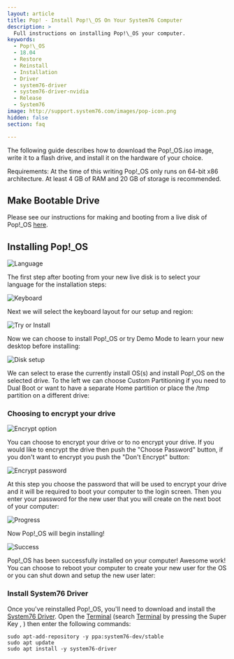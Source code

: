 ```yaml
---
layout: article
title: Pop! - Install Pop!\_OS On Your System76 Computer
description: >
  Full instructions on installing Pop!\_OS your computer.
keywords:
  - Pop!\_OS
  - 18.04
  - Restore
  - Reinstall
  - Installation
  - Driver
  - system76-driver
  - system76-driver-nvidia
  - Release
  - System76
image: http://support.system76.com/images/pop-icon.png
hidden: false
section: faq

---
```



The following guide describes how to download the Pop!\_OS.iso image, write it to a flash drive, and install it on the hardware of your choice.

Requirements: At the time of this writing Pop!\_OS only runs on 64-bit x86 architecture. At least 4 GB of RAM and 20 GB of storage is recommended.

## Make Bootable Drive

Please see our instructions for making and booting from a live disk of Pop!\_OS [here](/articles/live-disk/).

## Installing Pop!\_OS

![Language](/images/install-pop/1_language.png)

The first step after booting from your new live disk is to select your language for the installation steps:

![Keyboard](/images/install-pop/2_keyboard.png)

Next we will select the keyboard layout for our setup and region:

![Try or Install](/images/install-pop/3_try_or_install.png)

Now we can choose to install Pop!\_OS or try Demo Mode to learn your new desktop before installing:

![Disk setup](/images/install-pop/4_disk.png)

We can select to erase the currently install OS(s) and install Pop!\_OS on the selected drive. To the left we can choose Custom Partitioning if you need to Dual Boot or want to have a separate Home partition or place the /tmp partition on a different drive:

### Choosing to encrypt your drive

![Encrypt option](/images/install-pop/5_encrypt_notice.png)

You can choose to encrypt your drive or to no encrypt your drive. If you would like to encrypt the drive then push the "Choose Password" button, if you don't want to encrypt you push the "Don't Encrypt" button:

![Encrypt password](/images/install-pop/6_encrypt_password.png)

At this step you choose the password that will be used to encrypt your drive and it will be required to boot your computer to the login screen. Then you enter your password for the new user that you will create on the next boot of your computer:

![Progress](/images/install-pop/7_progress.png)

Now Pop!\_OS will begin installing!

![Success](/images/install-pop/8_success.png)

Pop!\_OS has been successfully installed on your computer! Awesome work! You can choose to reboot your computer to create your new user for the OS or you can shut down and setup the new user later:

### Install System76 Driver

Once you've reinstalled Pop!\_OS, you'll need to download and install the <u>System76 Driver</u>. Open the <u>Terminal</u> (search <u>Terminal</u> by pressing the Super Key <kbd><i class="fl-ubuntu"></i></kbd>, <kbd><span class="fl-pop-key"></span></kbd>) then enter the following commands:

```
sudo apt-add-repository -y ppa:system76-dev/stable
sudo apt update
sudo apt install -y system76-driver
```
